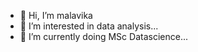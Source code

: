 - 👋 Hi, I’m malavika
- 👀 I’m interested in data analysis...
- 🌱 I’m currently doing MSc Datascience...

<!---
malooty/malooty is a ✨ special ✨ repository because its `README.md` (this file) appears on your GitHub profile.
You can click the Preview link to take a look at your changes.
--->
